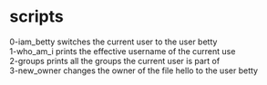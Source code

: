 # scripts 
0-iam_betty switches the current user to the user betty<br>
1-who_am_i prints the effective username of the current use<br>
2-groups prints all the groups the current user is part of<br>
3-new_owner changes the owner of the file hello to the user betty<br>

